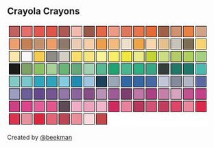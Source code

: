 ## Crayola Crayons

![crayola-crayons](crayola-crayons.png)

Created by [@beekman](https://github.com/beekman)
